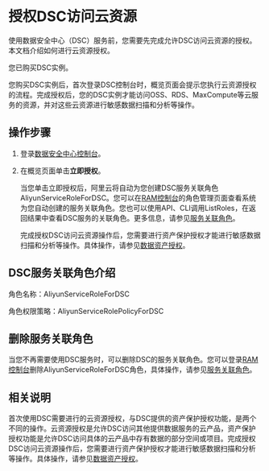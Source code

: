 # 授权DSC访问云资源

使用数据安全中心（DSC）服务前，您需要先完成允许DSC访问云资源的授权。本文档介绍如何进行云资源授权。

您已购买DSC实例。

您购买DSC实例后，首次登录DSC控制台时，概览页面会提示您执行云资源授权的流程。完成授权后，您的DSC实例才能访问OSS、RDS、MaxCompute等云服务的资源，并对这些云资源进行敏感数据扫描和分析等操作。

## 操作步骤

1.  登录[数据安全中心控制台](https://yundun.console.aliyun.com/?p=sddp#/overview)。

2.  在概览页面单击**立即授权**。

    当您单击立即授权后，阿里云将自动为您创建DSC服务关联角色AliyunServiceRoleForDSC。您可以在[RAM控制台](https://ram.console.aliyun.com/roles)的角色管理页面查看系统为您自动创建的服务关联角色。您也可以使用API、CLI调用ListRoles，在返回结果中查看DSC服务的关联角色。更多信息，请参见[服务关联角色](/intl.zh-CN/角色管理/服务关联角色.md)。

    完成授权DSC访问云资源操作后，您需要进行资产保护授权才能进行敏感数据扫描和分析等操作。具体操作，请参见[数据资产授权](/intl.zh-CN/用户指南/数据资产授权.md)。


## DSC服务关联角色介绍

角色名称：AliyunServiceRoleForDSC

角色权限策略：AliyunServiceRolePolicyForDSC

## 删除服务关联角色

当您不再需要使用DSC服务时，可以删除DSC的服务关联角色。您可以登录[RAM控制台](https://ram.console.aliyun.com/roles)删除AliyunServiceRoleForDSC角色，具体操作，请参见[服务关联角色](/intl.zh-CN/角色管理/服务关联角色.md)。

## 相关说明

首次使用DSC需要进行的云资源授权，与DSC提供的资产保护授权功能，是两个不同的操作。云资源授权是允许DSC访问其他提供数据服务的云产品，资产保护授权功能是允许DSC访问具体的云产品中存有数据的部分空间或项目。完成授权DSC访问云资源操作后，您需要进行资产保护授权才能进行敏感数据扫描和分析等操作。具体操作，请参见[数据资产授权](/intl.zh-CN/用户指南/数据资产授权.md)。

